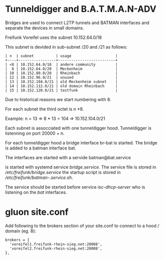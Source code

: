 # Tunneldigger and B.A.T.M.A.N-ADV
Bridges are used to connect L2TP tunnels and BATMAN interfaces and separate the devices in small domains.

Freifunk Voreifel uses the subnet 10.152.64.0/18

This subnet is devided in sub-subnet /20 and /21 as follows:

```
| n  | subnet          | usage                    |
+----+-----------------+--------------------------+
| <8 | 10.152.64.0/18  | andere community         |
|  8 | 10.152.64.0/20  | Meckenheim               |
| 10 | 10.152.80.0/20  | Rheinbach                |
| 12 | 10.152.96.0/21  | unused                   |
| 13 | 10.152.104.0/21 | old Meckenheim subnet    |
| 14 | 10.152.112.0/21 | old domain Rheinbach     |
| 15 | 10.152.120.0/21 | testfunk                 |
```
Due to historical reasons we start numbering with 8.

For each subnet the third octet is n *8.

Example: n = 13 => 8 * 13 = 104 => 10.152.104.0/21 

Each subnet is assocciated with one tunneldigger hood. Tunneldigger is listenning on port 20000 + n.

For each tunneldigger hood a bridge interface br-bat<n> is started. The bridge is added to a batman interface bat<n>.

The interfaces are started with a servide batman@bat<n>.service

is started with systemd service *bridge.service*. The service file is stored in */etc/freifunk/bridge.service* the startup script is stored in */etc/freifunk/batman-.service.sh*.

The service should be started before service *isc-dhcp-server* who is listening on the *bat<n>* interfaces.

# gluon site.conf

Add following to the brokers section of your site.conf to connect to a hood / domain (eg. 8):

```
brokers = {
  'voreifel1.freifunk-rhein-sieg.net:20008',
  'voreifel2.freifunk-rhein-sieg.net:20008',
},
```
